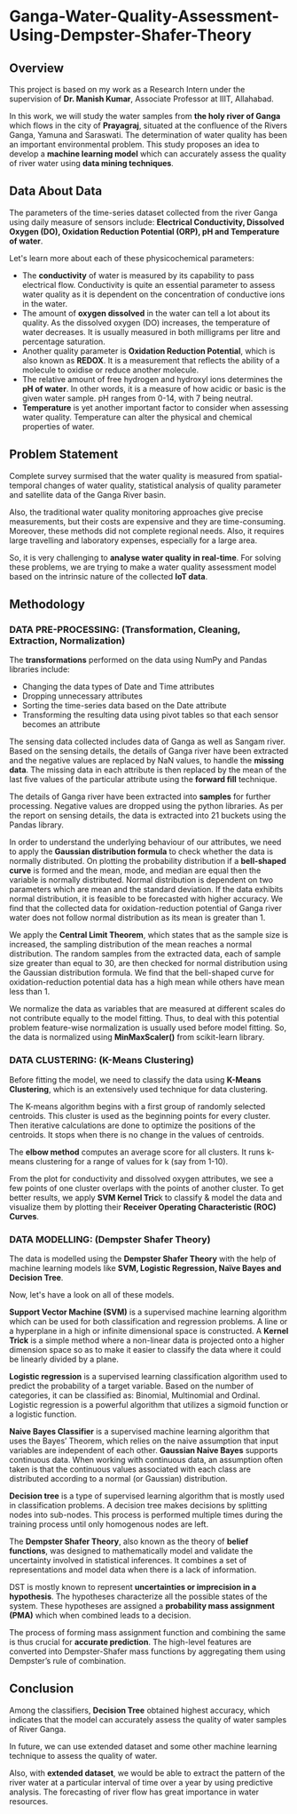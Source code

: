 # Ganga-Water-Quality-Assessment-Using-Dempster-Shafer-Theory
## Overview
This project is based on my work as a Research Intern under the supervision of <b>Dr. Manish Kumar</b>, Associate Professor at IIIT, Allahabad.

In this work, we will study the water samples from <b>the holy river of Ganga</b> which flows in the city of <b>Prayagraj</b>, situated at the confluence of the Rivers Ganga, Yamuna and Saraswati. The determination of water quality has been an important environmental problem. This study proposes an idea to develop a <b>machine learning model</b> which can accurately assess the quality of river water using <b>data mining techniques</b>.


## Data About Data
The parameters of the time-series dataset collected from the river Ganga using daily measure of sensors include: <b>Electrical Conductivity, Dissolved Oxygen (DO), Oxidation Reduction Potential (ORP), pH and Temperature of water</b>.

Let's learn more about each of these physicochemical parameters:
<ul>
  <li>The <b>conductivity</b> of water is measured by its capability to pass electrical flow. Conductivity is quite an essential parameter to assess water quality as it is dependent on the concentration of conductive ions in the water.</li>
  <li>The amount of <b>oxygen dissolved</b> in the water can tell a lot about its quality. As the dissolved oxygen (DO) increases, the temperature of water decreases. It is usually measured in both milligrams per litre and percentage saturation.</li>
  <li>Another quality parameter is <b>Oxidation Reduction Potential</b>, which is also known as <b>REDOX</b>. It is a measurement that reflects the ability of a molecule to oxidise or reduce another molecule.</li>
  <li>The relative amount of free hydrogen and hydroxyl ions determines the <b>pH of water</b>. In other words, it is a measure of how acidic or basic is the given water sample. pH ranges from 0-14, with 7 being neutral.</li>
  <li><b>Temperature</b> is yet another important factor to consider when assessing water quality. Temperature can alter the physical and chemical properties of water.</li>
</ul>

## Problem Statement
Complete survey surmised that the water quality is measured from spatial-temporal changes of water quality, statistical analysis of quality parameter and satellite data of the Ganga River basin.

Also, the traditional water quality monitoring approaches give precise measurements, but their costs are expensive and they are time-consuming. Moreover, these methods did not complete regional needs. Also, it requires large travelling and laboratory expenses, especially for a large area.

So, it is very challenging to <b>analyse water quality in real-time</b>. For solving these problems, we are trying to make a water quality assessment model based on the intrinsic nature of the collected <b>IoT data</b>.

## Methodology
### DATA PRE-PROCESSING: (Transformation, Cleaning, Extraction, Normalization)
The <b>transformations</b> performed on the data using NumPy and Pandas libraries include:
<ul>
  <li>Changing the data types of Date and Time attributes</li>
  <li>Dropping unnecessary attributes</li>
  <li>Sorting the time-series data based on the Date attribute</li>
  <li>Transforming the resulting data using pivot tables so that each sensor becomes an attribute</li>
</ul>  

The sensing data collected includes data of Ganga as well as Sangam river. Based on the sensing details, the details of Ganga river have been extracted and the negative values are replaced by NaN values, to handle the <b>missing data</b>. The missing data in each attribute is then replaced by the mean of the last five values of the particular attribute using the <b>forward fill</b> technique.

The details of Ganga river have been extracted into <b>samples</b> for further processing. Negative values are dropped using the python libraries. As per the report on sensing details, the data is extracted into 21 buckets using the Pandas library.

In order to understand the underlying behaviour of our attributes, we need to apply the <b>Gaussian distribution formula</b> to check whether the data is normally distributed. On plotting the probability distribution if a <b>bell-shaped curve</b> is formed and the mean, mode, and median are equal then the variable is normally distributed. Normal distribution is dependent on two parameters which are mean and the standard deviation. If the data exhibits normal distribution, it is feasible to be forecasted with higher accuracy. We find that the collected data for oxidation-reduction potential of Ganga river water does not follow normal distribution as its mean is greater than 1.

We apply the <b>Central Limit Theorem</b>, which states that as the sample size is increased, the sampling distribution of the mean reaches a normal distribution. The random samples from the extracted data, each of sample size greater than equal to 30, are then checked for normal distribution using the Gaussian distribution formula. We find that the bell-shaped curve for oxidation-reduction potential data has a high mean while others have mean less than 1.

We normalize the data as variables that are measured at different scales do not contribute equally to the model fitting. Thus, to deal with this potential problem feature-wise normalization is usually used before model fitting. So, the data is normalized using <b>MinMaxScaler()</b> from scikit-learn library.

### DATA CLUSTERING: (K-Means Clustering)
Before fitting the model, we need to classify the data using <b>K-Means Clustering</b>, which is an extensively used technique for data clustering.

The K-means algorithm begins with a first group of randomly selected centroids. This cluster is used as the beginning points for every cluster. Then iterative calculations are done to optimize the positions of the centroids. It stops when there is no change in the values of centroids. 

The <b>elbow method</b> computes an average score for all clusters. It runs k-means clustering for a range of values for k (say from 1-10).

From the plot for conductivity and dissolved oxygen attributes, we see a few points of one cluster overlaps with the points of another cluster. To get better results, we apply <b>SVM Kernel Tric</b>k to classify & model the data and visualize them by plotting their <b>Receiver Operating Characteristic (ROC) Curves</b>.

### DATA MODELLING: (Dempster Shafer Theory)
The data is modelled using the <b>Dempster Shafer Theory</b> with the help of machine learning models like <b>SVM, Logistic Regression, Naïve Bayes and Decision Tree</b>.

Now, let's have a look on all of these models.

<b>Support Vector Machine (SVM)</b> is a supervised machine learning algorithm which can be used for both classification and regression problems. A line or a hyperplane in a high or infinite dimensional space is constructed. A <b>Kernel Trick</b> is a simple method where a non-linear data is projected onto a higher dimension space so as to make it easier to classify the data where it could be linearly divided by a plane.

<b>Logistic regression</b> is a supervised learning classification algorithm used to predict the probability of a target variable. Based on the number of categories, it can be classified as: Binomial, Multinomial and Ordinal. Logistic regression is a powerful algorithm that utilizes a sigmoid function or a logistic function.

<b>Naive Bayes Classifier</b> is a supervised machine learning algorithm that uses the Bayes’ Theorem, which relies on the naive assumption that input variables are independent of each other. <b>Gaussian Naive Bayes</b> supports continuous data. When working with continuous data, an assumption often taken is that the continuous values associated with each class are distributed according to a normal (or Gaussian) distribution.

<b>Decision tree</b> is a type of supervised learning algorithm that is mostly used in classification problems. A decision tree makes decisions by splitting nodes into sub-nodes. This process is performed multiple times during the training process until only homogenous nodes are left.

The <b>Dempster Shafer Theory</b>, also known as the theory of <b>belief functions</b>, was designed to mathematically model and validate the uncertainty involved in statistical inferences. It combines a set of representations and model data when there is a lack of information.

DST is mostly known to represent <b>uncertainties or imprecision in a hypothesis</b>. The hypotheses characterize all the possible states of the system. These hypotheses are assigned a <b>probability mass assignment (PMA)</b> which when combined leads to a decision.

The process of forming mass assignment function and combining the same is thus crucial for <b>accurate prediction</b>. The high-level features are converted into Dempster-Shafer mass functions by aggregating them using Dempster’s rule of combination.

## Conclusion
Among the classifiers, <b>Decision Tree</b> obtained highest accuracy, which indicates that the model can accurately assess the quality of water samples of River Ganga.

In future, we can use extended dataset and some other machine learning technique to assess the quality of water.

Also, with <b>extended dataset</b>, we would be able to extract the pattern of the river water at a particular interval of time over a year by using predictive analysis. The forecasting of river flow has great importance in water resources.

